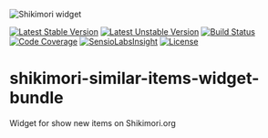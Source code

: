 ![Shikimori widget](http://anime-db.org/bundles/animedboffsite/images/shikimori.org.png)

[![Latest Stable Version](https://poser.pugx.org/anime-db/shikimori-similar-items-widget-bundle/v/stable.png)](https://packagist.org/packages/anime-db/shikimori-similar-items-widget-bundle)
[![Latest Unstable Version](https://poser.pugx.org/anime-db/shikimori-similar-items-widget-bundle/v/unstable.png)](https://packagist.org/packages/anime-db/shikimori-similar-items-widget-bundle)
[![Build Status](https://travis-ci.org/anime-db/shikimori-similar-items-widget-bundle.svg?branch=master)](https://travis-ci.org/anime-db/shikimori-similar-items-widget-bundle)
[![Code Coverage](https://scrutinizer-ci.com/g/anime-db/shikimori-similar-items-widget-bundle/badges/coverage.png?b=master)](https://scrutinizer-ci.com/g/anime-db/shikimori-similar-items-widget-bundle/?branch=master)
[![SensioLabsInsight](https://insight.sensiolabs.com/projects/c8baadbc-d5c4-47f0-9fb2-edbb29ed57a4/mini.png)](https://insight.sensiolabs.com/projects/c8baadbc-d5c4-47f0-9fb2-edbb29ed57a4)
[![License](https://poser.pugx.org/anime-db/shikimori-similar-items-widget-bundle/license.png)](https://packagist.org/packages/anime-db/shikimori-similar-items-widget-bundle)

shikimori-similar-items-widget-bundle
=================================

Widget for show new items on Shikimori.org
